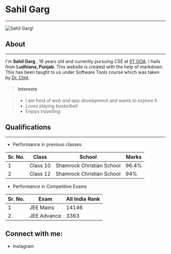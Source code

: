 # Sahil Garg 

***

![Sahil Garg!](https://github.com/sahilgarg07/sahilgarg07.github.io/raw/main/IMG_3719.png)

## About

***

I'm **Sahil Garg** , 18 years old and currently pursuing *CSE* at [IIT GOA](https://iitgoa.ac.in/). I hails from **Ludhiana, Punjab**. This website is created with the help of markdown. This has been taught to us under Software Tools course which was taken by [Dr. Clint](https://clintpgeorge.github.io/). 

> #### Interests

> - I am fond of *web and app development* and wants to explore it.
> - Loves playing *basketball*.
> - Enjoys *travelling*.

## Qualifications

***

- Performance in previous classes

| Sr. No. | Class    | School                   | Marks |
| --------|----------| -------------------------| ------|
| 1       | Class 10 | Shamrock Christian School| 96.4% |
| 2       | Class 12 | Shamrock Christian School| 94%   |

- Performance in Competitive Exams

| Sr. No. | Exam        | All India Rank |
| --------|-------------| ---------------| 
| 1       | JEE Mains   | 14146          | 
| 2       | JEE Advance | 3363           | 

## Connect with me: 

- Instagram 
